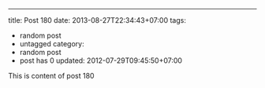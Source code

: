 ---
title: Post 180
date: 2013-08-27T22:34:43+07:00
tags:
  - random post
  - untagged
category:
  - random post
  - post has 0
updated: 2012-07-29T09:45:50+07:00

This is content of post 180